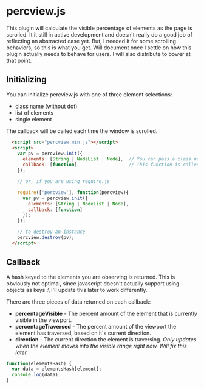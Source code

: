 # percview.js
This plugin will calculate the visible percentage of elements as the page is scrolled. It it still in
active development and doesn't really do a good job of reflecting an abstracted case yet. But, I needed
it for some scrolling behaviors, so this is what you get. Will document once I settle on how this
plugin actually needs to behave for users. I will also distribute to bower at that point.

## Initializing
You can initialize percview.js with one of three element selections:

* class name (without dot)
* list of elements
* single element

The callback will be called each time the window is scrolled.
```html
  <script src="percview.min.js"></script>
  <script>
    var pv = percview.init({
      elements: [String | NodeList | Node],  // You can pass a class name, list of elements, or single element
      callback: [function]                   // This function is called when the user scrolls the window
    });

    // or, if you are using require.js

    require(['percview'], function(percview){
      var pv = percview.init({
        elements: [String | NodeList | Node],
        callback: [function]
      });
    });

    // to destroy an instance
    percview.destroy(pv);
  </script>
```

## Callback
A hash keyed to the elements you are observing is returned. This is obviously not optimal, since javascript
doesn't actually support using objects as keys :\ I'll update this later to work differently.

There are three pieces of data returned on each callback:

* __percentageVisible__ - The percent amount of the element that is currently visible in the viewport.
* __percentageTraversed__ - The percent amount of the viewport the element has traversed, based on it's current direction.
* __direction__ - The current direction the element is traversing. _Only updates when the element moves into the visible range right now. Will fix this later._

```javascript
function(elementsHash) {
  var data = elementsHash[element];
  console.log(data);
}
```